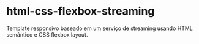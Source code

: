 # html-css-flexbox-streaming
Template responsivo baseado em um serviço de streaming usando HTML semântico e CSS flexbox layout.
